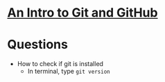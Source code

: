 # [An Intro to Git and GitHub](https://product.hubspot.com/blog/git-and-github-tutorial-for-beginners)









# Questions

- How to check if git is installed
  - In terminal, type ``git version``
